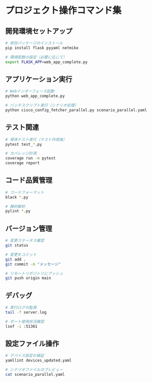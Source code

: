 

# プロジェクト操作コマンド集

## 開発環境セットアップ
```bash
# 依存パッケージのインストール
pip install flask pyyaml netmiko

# 環境変数の設定（必要に応じて）
export FLASK_APP=web_app_complete.py
```

## アプリケーション実行
```bash
# Webインターフェース起動
python web_app_complete.py

# バッチスクリプト実行（シナリオ処理）
python cisco_config_fetcher_parallel.py scenario_parallel.yaml
```

## テスト関連
```bash
# 単体テスト実行（テスト作成後）
pytest test_*.py

# カバレッジ計測
coverage run -m pytest
coverage report
```

## コード品質管理
```bash
# コードフォーマット
black *.py

# 静的解析
pylint *.py
```

## バージョン管理
```bash
# 変更ステータス確認
git status

# 変更をコミット
git add .
git commit -m "メッセージ"

# リモートリポジトリにプッシュ
git push origin main
```

## デバッグ
```bash
# 実行ログの監視
tail -f server.log

# ポート使用状況確認
lsof -i :51361
```

## 設定ファイル操作
```bash
# デバイス設定の検証
yamllint devices_updated.yaml

# シナリオファイルのプレビュー
cat scenario_parallel.yaml
```

